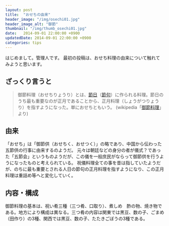 ```yaml
---
layout: post
title:  "おせちの由来"
header_image: "/img/osechi01.jpg"
header_image_alt: "御節"
thumbnail: "/img/thumb_osechi01.jpg"
date:   2014-09-01 22:00:00 +0900
updatedDate: 2014-09-01 22:00:00 +0900
categories: tips
---
```


はじめまして。管理人です。
最初の投稿は、おせち料理の由来について触れてみようと思います。

<!-- more -->

## ざっくり言うと

>御節料理（おせちりょうり）とは、[節日](http://ja.wikipedia.org/wiki/%E7%AF%80%E6%97%A5 "節日")（[節句](http://ja.wikipedia.org/wiki/%E7%AF%80%E5%8F%A5 "節句")）に作られる料理。節日のうち最も重要なのが正月であることから、正月料理（しょうがつりょうり）を指すようになった。単におせちともいう。
>(wikipedia「[御節料理](http://ja.wikipedia.org/wiki/%E5%BE%A1%E7%AF%80%E6%96%99%E7%90%86 "御節料理")」より)

## 由来
「おせち」は「御節供（おせちく、おせつく）」の略であり、中国から伝わった五節供の行事に由来するのようだ。
元々は朝廷などの身分の者が儀式？であった「五節会」というものようだが、この儀を一般庶民がならって御節供を行うようになったものと考えられている。
祝儀料理全ての事を昔は指していたようだが、のちに最も重要とされる人日の節句の正月料理を指すようになり、この正月料理は重詰め等へと変化していく。

## 内容・構成
御節料理の基本は、祝い肴三種（三つ肴、口取り）、煮しめ　酢の物、焼き物である。地方により構成は異なる。三つ肴の内容は関東では黒豆、数の子、ごまめ（田作り）の3種、関西では黒豆、数の子、たたきごぼうの3種である。